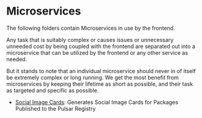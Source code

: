 # Microservices

The following folders contain Microservices in use by the frontend.

Any task that is suitably complex or causes issues or unnecessary unneeded cost by being coupled with the frontend are separated out into a microservice that can be utilized by the frontend or any other service as needed.

But it stands to note that an individual microservice should never in of itself be extremely complex or long running. We get the most benefit from microservices by keeping their lifetime as short as possible, and their task as targeted and specific as possible.

* [Social Image Cards](./social-cards/README.md): Generates Social Image Cards for Packages Published to the Pulsar Registry
